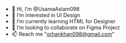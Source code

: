 - 👋 Hi, I’m @UsamaAslam098
- 👀 I’m interested in UI Design
- 🌱 I’m currently learning HTML for Designer
- 💞️ I’m looking to collaborate on Figma Project
- 📫 Reach me "orhankhan098@gmail.com"

<!---
UsamaAslam098/UsamaAslam098 is a ✨ special ✨ repository because its `README.md` (this file) appears on your GitHub profile.
You can click the Preview link to take a look at your changes.
--->
